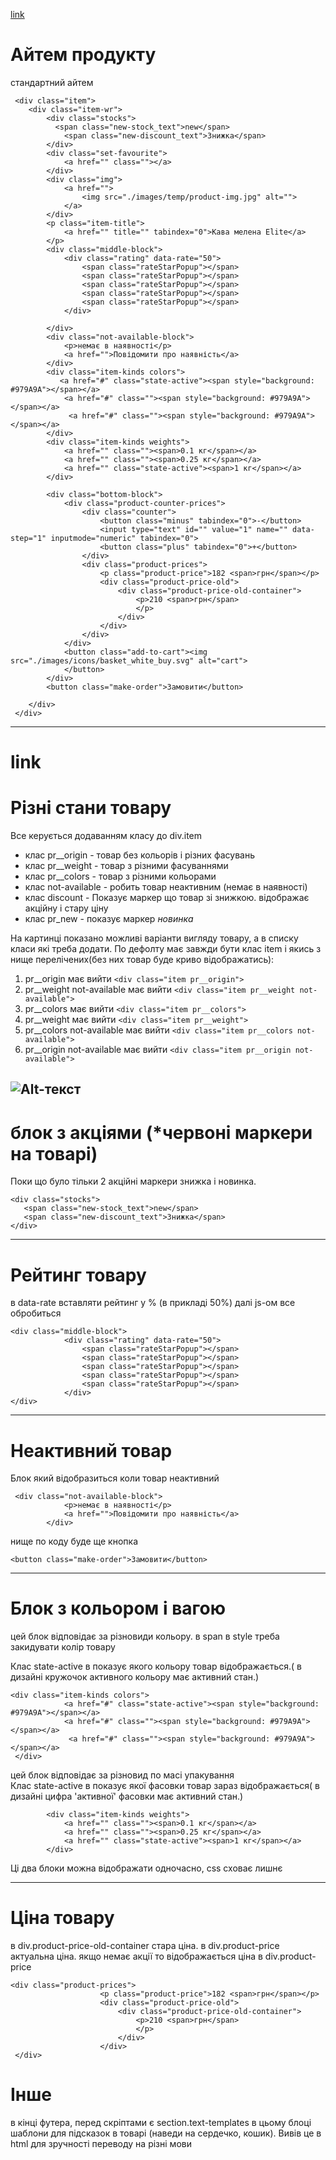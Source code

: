 [link](#link)



# Айтем продукту
стандартний айтем 

```
 <div class="item">
    <div class="item-wr">
        <div class="stocks">
          <span class="new-stock_text">new</span>
            <span class="new-discount_text">Знижка</span>
        </div>
        <div class="set-favourite">
            <a href="" class=""></a>
        </div>
        <div class="img">
            <a href="">
                <img src="./images/temp/product-img.jpg" alt="">
            </a>
        </div>
        <p class="item-title">
            <a href="" title="" tabindex="0">Кава мелена Elite</a>
        </p>
        <div class="middle-block">
            <div class="rating" data-rate="50">
                <span class="rateStarPopup"></span>
                <span class="rateStarPopup"></span>
                <span class="rateStarPopup"></span>
                <span class="rateStarPopup"></span>
                <span class="rateStarPopup"></span>
            </div>

        </div>
        <div class="not-available-block">
            <p>немає в наявності</p>
            <a href="">Повідомити про наявність</a>
        </div>
        <div class="item-kinds colors">
           <a href="#" class="state-active"><span style="background: #979A9A"></span></a>
            <a href="#" class=""><span style="background: #979A9A"></span></a>
             <a href="#" class=""><span style="background: #979A9A"></span></a>
        </div>
        <div class="item-kinds weights">
            <a href="" class=""><span>0.1 кг</span></a>
            <a href="" class=""><span>0.25 кг</span></a>
            <a href="" class="state-active"><span>1 кг</span></a>
        </div>

        <div class="bottom-block">
            <div class="product-counter-prices">
                <div class="counter">
                    <button class="minus" tabindex="0">-</button>
                    <input type="text" id="" value="1" name="" data-step="1" inputmode="numeric" tabindex="0">
                    <button class="plus" tabindex="0">+</button>
                </div>
                <div class="product-prices">
                    <p class="product-price">182 <span>грн</span></p>
                    <div class="product-price-old">
                        <div class="product-price-old-container">
                            <p>210 <span>грн</span>
                            </p>
                        </div>
                    </div>
                </div>
            </div>
            <button class="add-to-cart"><img src="./images/icons/basket_white_buy.svg" alt="cart">
            </button>
        </div>
        <button class="make-order">Замовити</button>

    </div>
 </div>
```
---

# link
# Різні стани товару
Все керується додаванням класу до div.item

- клас pr__origin - товар без кольорів і різних фасувань
- клас pr__weight - товар з різними фасуваннями
- клас pr__colors - товар з різними кольорами 
- клас not-available - робить товар неактивним (немає в наявності)
- клас discount - Показує маркер що товар зі знижкою.  відображає акційну і стару ціну
- клас pr_new - показує маркер *новинка*


На картинці показано можливі варіанти вигляду товару, а в списку класи які треба додати.
По дефолту має завжди бути клас item і якись з нище перелічених(без них товар буде криво відображатись):

1) pr__origin має вийти ```<div class="item pr__origin">```
2) pr__weight not-available має вийти ```<div class="item pr__weight not-available">```
3) pr__colors має вийти ```<div class="item pr__colors">```
4) pr__weight має вийти ```<div class="item pr__weight">```
5) pr__colors not-available має вийти ```<div class="item pr__colors not-available">```
6) pr__origin not-available має вийти ```<div class="item pr__origin not-available">```
 
 ![Alt-текст](https://github.com/sashgorych/akrona/blob/master/%D1%96%D0%B2%D0%B0%D0%B2%D0%B0%D0%B2%D0%B0.jpg "Орк")
---
# блок з акціями (*червоні маркери на товарі)
Поки що було тільки 2 акційні маркери знижка і новинка. 
```
<div class="stocks">
   <span class="new-stock_text">new</span>
   <span class="new-discount_text">Знижка</span>
</div>
```
---
# Рейтинг товару
в data-rate вставляти рейтинг у % (в прикладі 50%) далі js-ом все обробиться
```
<div class="middle-block">
            <div class="rating" data-rate="50">
                <span class="rateStarPopup"></span>
                <span class="rateStarPopup"></span>
                <span class="rateStarPopup"></span>
                <span class="rateStarPopup"></span>
                <span class="rateStarPopup"></span>
            </div>
</div>
```
---
# Неактивний товар
Блок який відобразиться коли товар неактивний
```
 <div class="not-available-block">
            <p>немає в наявності</p>
            <a href="">Повідомити про наявність</a>
        </div>
```    
нище по коду буде ще кнопка 
 
```
<button class="make-order">Замовити</button>
```
---

# Блок з кольором і вагою

цей блок відповідає за різновиди кольору. в span в style треба закидувати колір товару

Клас state-active в <a> показує якого кольору товар відображається.( в дизайні кружочок активного кольору має активний стан.) 

```
<div class="item-kinds colors">
            <a href="#" class="state-active"><span style="background: #979A9A"></span></a>
            <a href="#" class=""><span style="background: #979A9A"></span></a>
             <a href="#" class=""><span style="background: #979A9A"></span></a>
 </div>
```
 
цей блок відповідає за різновид по масі упакування      
Клас state-active в <a> показує якої фасовки товар зараз відображається( в дизайні цифра 'активної' фасовки має активний стан.) 

```
        <div class="item-kinds weights">
            <a href="" class=""><span>0.1 кг</span></a>
            <a href="" class=""><span>0.25 кг</span></a>
            <a href="" class="state-active"><span>1 кг</span></a>
        </div>
```

Ці два блоки можна відображати одночасно, css сховає лишнє

---

# Ціна товару
в div.product-price-old-container стара ціна. в div.product-price актуальна ціна. якщо немає акції то відображається ціна в div.product-price
```
<div class="product-prices">
                    <p class="product-price">182 <span>грн</span></p>
                    <div class="product-price-old">
                        <div class="product-price-old-container">
                            <p>210 <span>грн</span>
                            </p>
                        </div>
                    </div>
 </div>
 ```
# Інше
в кінці футера, перед скріптами є section.text-templates
в цьому блоці шаблони для підсказок в товарі (наведи на сердечко, кошик). Вивів це в html для зручності переводу на різні мови
